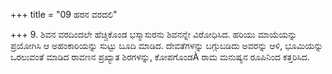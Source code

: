 +++
title = "09 ಹರನ ವರದಲಿ"

+++
9. ಶಿವನ ವರದಿಂದಲೇ ಹೆಚ್ಚಿಕೊಂಡ ಭಸ್ಮಾಸುರನು ಶಿವನನ್ನೇ ವಿರೋಧಿಸಿದ. ಹರಿಯು ಮಾಯೆಯನ್ನು ಪ್ರಯೋಗಿಸಿ ಆ ಅಹಂಕಾರಿಯನ್ನು ಸುಟ್ಟು ಬೂದಿ ಮಾಡಿದ. ದೇವತೆಗಳನ್ನು ಬಗ್ಗುಬಡಿದು ಅವರನ್ನು ಆಳಿ, ಭೂಮಿಯನ್ನು ಒರಲುವಂತೆ ಮಾಡಿದ ರಾವಣನ ಪ್ರಖ್ಯಾತ ಶಿರಗಳನ್ನು, ಕೋಪಗೊಂಡÀ ರಾಮ ಮನುಷ್ಯನ ರೂಪಿನಿಂದ ಕತ್ತರಿಸಿದ.